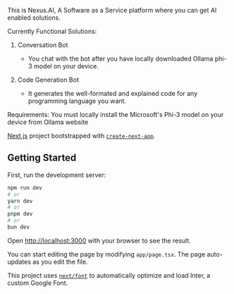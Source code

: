This is Nexus.AI, A Software as a Service platform where you can get AI enabled solutions.

Currently Functional Solutions:

1) Conversation Bot
   - You chat with the bot after you have locally downloaded Ollama phi-3 model on your device.
    
2) Code Generation Bot
    - It generates the well-formated and explained code for any programming language you want.

Requirements:
You must locally install the Microsoft's Phi-3 model on your device from Ollama website



[Next.js](https://nextjs.org/) project bootstrapped with [`create-next-app`](https://github.com/vercel/next.js/tree/canary/packages/create-next-app).

## Getting Started

First, run the development server:

```bash
npm run dev
# or
yarn dev
# or
pnpm dev
# or
bun dev
```

Open [http://localhost:3000](http://localhost:3000) with your browser to see the result.

You can start editing the page by modifying `app/page.tsx`. The page auto-updates as you edit the file.

This project uses [`next/font`](https://nextjs.org/docs/basic-features/font-optimization) to automatically optimize and load Inter, a custom Google Font.


